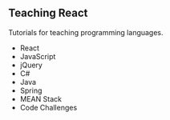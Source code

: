<body>
<h2>Teaching React</h2>
  
  <p>Tutorials for teaching programming languages.</p>
  <ul>
  <li>React</li>
  <li>JavaScript</li>
   <li>jQuery</li>
  <li>C#</li>
  <li>Java</li>
  <li>Spring</li>
  <li>MEAN Stack  </li>
  <li>Code Challenges</li>
  </ul>
</body>

